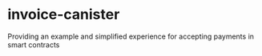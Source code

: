 # invoice-canister
Providing an example and simplified experience for accepting payments in smart contracts
